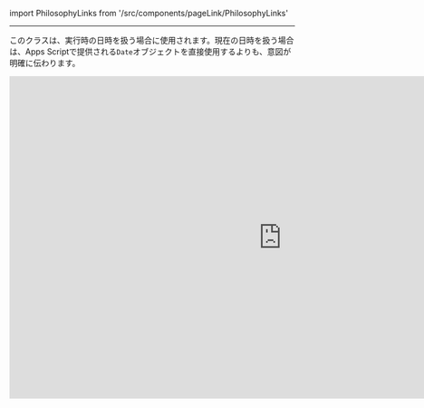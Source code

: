 import PhilosophyLinks from '/src/components/pageLink/PhilosophyLinks'

<PhilosophyLinks component='Today' type='class' project='attendance-management-system' />

---

このクラスは、実行時の日時を扱う場合に使用されます。現在の日時を扱う場合は、Apps Scriptで提供される`Date`オブジェクトを直接使用するよりも、意図が明確に伝わります。

<iframe src="https://docs.google.com/presentation/d/e/2PACX-1vQKsm1hcATGgTH74AQNZSjo0DtAfmotVahQ-SqB-XcVQjva7ly26no0igKD6gvMUCl0842fceTPT-jk/embed?start=false&loop=false&delayms=3000" frameborder="0" width="960" height="569" allowfullscreen="true" mozallowfullscreen="true" webkitallowfullscreen="true"></iframe>